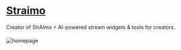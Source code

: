 # [Straimo](https://straimo.com)

Creator of StrAlmo ⚡ AI-powered stream widgets & tools for creators.

![homepage](https://github.com/user-attachments/assets/efe52dd2-45ec-4ace-a4fa-83cc9938c0be)
